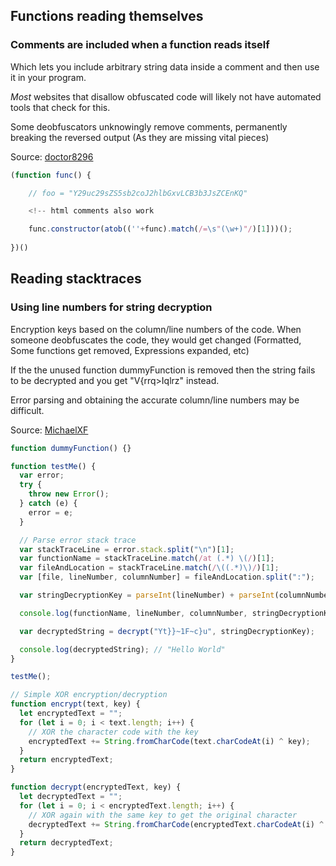 
## Functions reading themselves
### Comments are included when a function reads itself

Which lets you include arbitrary string data inside a comment and then use it in your program.

*Most* websites that disallow obfuscated code will likely not have automated tools that check for this.

Some deobfuscators unknowingly remove comments, permanently breaking the reversed output (As they are missing vital pieces)

Source: [doctor8296](https://github.com/MichaelXF/js-confuser/issues/151#issue-2640912992)
```js
(function func() {

    // foo = "Y29uc29sZS5sb2coJ2hlbGxvLCB3b3JsZCEnKQ"

	<!-- html comments also work

    func.constructor(atob((''+func).match(/=\s"(\w+)"/)[1]))();
    
})()
```


## Reading stacktraces

### Using line numbers for string decryption
Encryption keys based on the column/line numbers of the code. When someone deobfuscates the code, they would get changed (Formatted, Some functions get removed, Expressions expanded, etc)

If the the unused function dummyFunction is removed then the string fails to be decrypted and you get "V{rrq>Iqlrz" instead.

Error parsing and obtaining the accurate column/line numbers may be difficult.

Source: [MichaelXF](https://github.com/MichaelXF/js-confuser/issues/151#issuecomment-2466844872)
```js
function dummyFunction() {}

function testMe() {
  var error;
  try {
    throw new Error();
  } catch (e) {
    error = e;
  }

  // Parse error stack trace
  var stackTraceLine = error.stack.split("\n")[1];
  var functionName = stackTraceLine.match(/at (.*) \(/)[1];
  var fileAndLocation = stackTraceLine.match(/\((.*)\)/)[1];
  var [file, lineNumber, columnNumber] = fileAndLocation.split(":");

  var stringDecryptionKey = parseInt(lineNumber) + parseInt(columnNumber); // 6 + 11 = 17

  console.log(functionName, lineNumber, columnNumber, stringDecryptionKey); // testMe 6 11 17

  var decryptedString = decrypt("Yt}}~1F~c}u", stringDecryptionKey);

  console.log(decryptedString); // "Hello World"
}

testMe();

// Simple XOR encryption/decryption
function encrypt(text, key) {
  let encryptedText = "";
  for (let i = 0; i < text.length; i++) {
    // XOR the character code with the key
    encryptedText += String.fromCharCode(text.charCodeAt(i) ^ key);
  }
  return encryptedText;
}

function decrypt(encryptedText, key) {
  let decryptedText = "";
  for (let i = 0; i < encryptedText.length; i++) {
    // XOR again with the same key to get the original character
    decryptedText += String.fromCharCode(encryptedText.charCodeAt(i) ^ key);
  }
  return decryptedText;
}
```